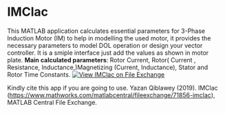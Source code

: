 # IMClac
This  MATLAB application calculates essential parameters for 3-Phase Induction Motor (IM) to help in modelling the used motor, it provides the necessary parameters to model DOL operation or design your vector controller. 
It is a smiple interface just add the values as shown in motor plate.
<b>Main calculated parameters</b>: Rotor Current, Rotor( Current , Resistance, Inductance,)Magnetizing (Current, Inductance), Stator and Rotor Time Constants.
[![View IMClac on File Exchange](https://www.mathworks.com/matlabcentral/images/matlab-file-exchange.svg)](https://www.mathworks.com/matlabcentral/fileexchange/71856-imclac)

Kindly cite this app if you are going to use.
Yazan Qiblawey (2019). IMClac (https://www.mathworks.com/matlabcentral/fileexchange/71856-imclac), MATLAB Central File Exchange. 
